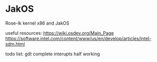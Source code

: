# JakOS
Rose-lk kernel x86 and JakOS 

useful resources:
https://wiki.osdev.org/Main_Page
https://software.intel.com/content/www/us/en/develop/articles/intel-sdm.html


todo list:
gdt complete
interupts half working


